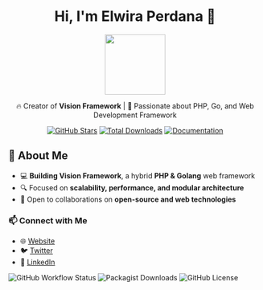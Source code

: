 <h1 align="center">Hi, I'm Elwira Perdana 👋</h1>

<p align="center">
    <img src="https://visioniconic.com/logo.png" width="120">
</p>

<p align="center">
  🔥 Creator of <b>Vision Framework</b> | 🚀 Passionate about PHP, Go, and Web Development Framework
</p>

<p align="center">
    <a href="https://github.com/vision-serve/vision"><img src="https://img.shields.io/github/stars/vision-serve/vision?style=social" alt="GitHub Stars"></a>
    <a href="https://packagist.org/packages/vision-serve/vision"><img src="https://img.shields.io/packagist/dt/vision-serve/vision.svg" alt="Total Downloads"></a>
    <a href="https://visioniconic.com/docs"><img src="https://img.shields.io/badge/docs-Vision%20Framework-blue" alt="Documentation"></a>
</p>

## 🚀 About Me  
- 💻 **Building Vision Framework**, a hybrid **PHP & Golang** web framework  
- 🔍 Focused on **scalability, performance, and modular architecture**  
- 📢 Open to collaborations on **open-source and web technologies**  

### 📫 **Connect with Me**  
- 🌐 [Website](https://visioniconic.com)  
- 🐦 [Twitter](https://twitter.com/visionserve)  
- 📘 [LinkedIn](https://linkedin.com/in/visionserve)  

![GitHub Workflow Status](https://img.shields.io/github/actions/workflow/status/vision-serve/vision/tests.yml?branch=main)
![Packagist Downloads](https://img.shields.io/packagist/dt/vision-serve/vision.svg)
![GitHub License](https://img.shields.io/github/license/vision-serve/vision)
